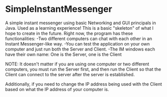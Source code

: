 SimpleInstantMessenger
======================

A simple instant messenger using basic Networking and GUI principals in Java. Used as a learning experience!
This is a basic "skeleton" of what I hope to create in the future. Right now, the program has these functionalities:
  -Two different computers can chat with each other in an Instant Messenger-like way.
  -You can test the application on your own computer and just run both the Server and Client.
  -The IM windows each have their own name: One is the Server, one is the Client
  
NOTE:  It doesn't matter if you are using one computer or two different computers, you must run the Server first, and then run the Client so that the Client can connect to the server after the server is established. 

Additionally, if you need to change the IP address being used with the Client based on what the IP address of your computer is.
